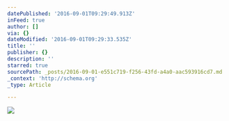 ```yaml
---
datePublished: '2016-09-01T09:29:49.913Z'
inFeed: true
author: []
via: {}
dateModified: '2016-09-01T09:29:33.535Z'
title: ''
publisher: {}
description: ''
starred: true
sourcePath: _posts/2016-09-01-e551c719-f256-43fd-a4a0-aac593916cd7.md
_context: 'http://schema.org'
_type: Article

---
```

![](https://the-grid-user-content.s3-us-west-2.amazonaws.com/ae438354-5c0e-4eba-a081-1f3f9064a740.jpg)